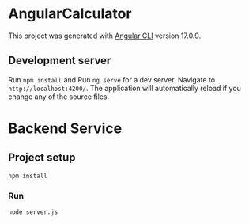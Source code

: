 # AngularCalculator

This project was generated with [Angular CLI](https://github.com/angular/angular-cli) version 17.0.9.

## Development server
Run `npm install` and
Run `ng serve` for a dev server. Navigate to `http://localhost:4200/`. The application will automatically reload if you change any of the source files.

# Backend Service

## Project setup
```
npm install
```

### Run
```
node server.js
```
